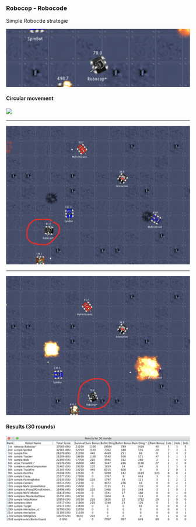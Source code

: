 ### Robocop - Robocode

Simple Robocde strategie

![](https://raw.githubusercontent.com/macio-matheus/robocop-robocode/master/docs/robocop-robocode.png)


#### Circular movement
![](https://raw.githubusercontent.com/macio-matheus/robocop-robocode/master/docs/frame1.png)

---

![](https://raw.githubusercontent.com/macio-matheus/robocop-robocode/master/docs/frame2.png)

---

![](https://raw.githubusercontent.com/macio-matheus/robocop-robocode/master/docs/frame3.png)

#### Results (30 rounds)

![](https://raw.githubusercontent.com/macio-matheus/robocop-robocode/master/docs/result.png)
